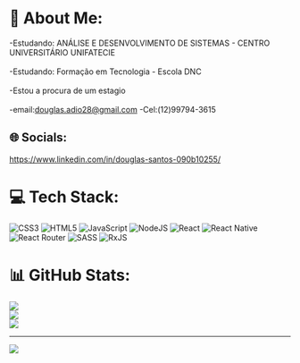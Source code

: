 # 💫 About Me:
-Estudando: ANÁLISE E DESENVOLVIMENTO DE SISTEMAS - CENTRO UNIVERSITÁRIO UNIFATECIE<br><br>-Estudando: Formação  em Tecnologia - Escola DNC<br><br>-Estou a procura de um estagio <br><br>
-email:douglas.adio28@gmail.com
-Cel:(12)99794-3615

## 🌐 Socials:
https://www.linkedin.com/in/douglas-santos-090b10255/
# 💻 Tech Stack:
![CSS3](https://img.shields.io/badge/css3-%231572B6.svg?style=plastic&logo=css3&logoColor=white) ![HTML5](https://img.shields.io/badge/html5-%23E34F26.svg?style=plastic&logo=html5&logoColor=white) ![JavaScript](https://img.shields.io/badge/javascript-%23323330.svg?style=plastic&logo=javascript&logoColor=%23F7DF1E) ![NodeJS](https://img.shields.io/badge/node.js-6DA55F?style=plastic&logo=node.js&logoColor=white) ![React](https://img.shields.io/badge/react-%2320232a.svg?style=plastic&logo=react&logoColor=%2361DAFB) ![React Native](https://img.shields.io/badge/react_native-%2320232a.svg?style=plastic&logo=react&logoColor=%2361DAFB) ![React Router](https://img.shields.io/badge/React_Router-CA4245?style=plastic&logo=react-router&logoColor=white) ![SASS](https://img.shields.io/badge/SASS-hotpink.svg?style=plastic&logo=SASS&logoColor=white) ![RxJS](https://img.shields.io/badge/rxjs-%23B7178C.svg?style=plastic&logo=reactivex&logoColor=white)
# 📊 GitHub Stats:
![](https://github-readme-stats.vercel.app/api?username=Douglas2828&theme=blue-green&hide_border=true&include_all_commits=true&count_private=false)<br/>
![](https://github-readme-streak-stats.herokuapp.com/?user=Douglas2828&theme=blue-green&hide_border=true)<br/>
![](https://github-readme-stats.vercel.app/api/top-langs/?username=Douglas2828&theme=blue-green&hide_border=true&include_all_commits=true&count_private=false&layout=compact)

---
[![](https://visitcount.itsvg.in/api?id=Douglas2828&icon=0&color=0)](https://visitcount.itsvg.in)

<!-- Proudly created with GPRM ( https://gprm.itsvg.in ) -->
